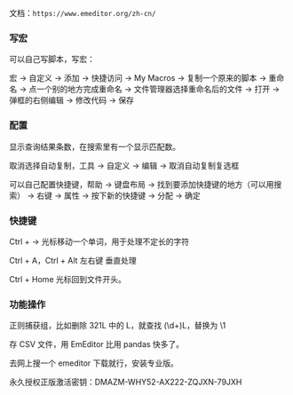
文档：`https://www.emeditor.org/zh-cn/`   


### 写宏    

可以自己写脚本，写宏：

宏 -> 自定义 -> 添加 -> 快捷访问 -> My Macros -> 复制一个原来的脚本 -> 重命名 -> 点一个别的地方完成重命名 -> 文件管理器选择重命名后的文件 -> 打开 -> 弹框的右侧编辑 -> 修改代码 -> 保存    



### 配置   

显示查询结果条数，在搜索里有一个显示匹配数。    

取消选择自动复制，工具 -> 自定义 -> 编辑 -> 取消自动复制复选框    


可以自己配置快捷键，帮助 -> 键盘布局 -> 找到要添加快捷键的地方（可以用搜索） -> 右键 -> 属性 -> 按下新的快捷键 -> 分配 -> 确定    





### 快捷键   

Ctrl + → 光标移动一个单词，用于处理不定长的字符    

Ctrl + A，Ctrl + Alt 左右键 垂直处理     


Ctrl + Home 光标回到文件开头。      


### 功能操作   

正则捕获组，比如删除 321L 中的 L，就查找 \(\d+)L，替换为 \1    




存 CSV 文件，用 EmEditor 比用 pandas 快多了。    


去网上搜一个 emeditor 下载就行，安装专业版。     

永久授权正版激活密钥：DMAZM-WHY52-AX222-ZQJXN-79JXH
